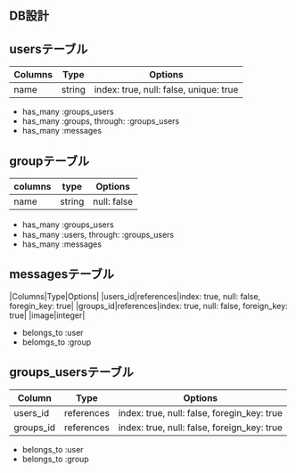 ## DB設計

## usersテーブル

|Columns|Type|Options|
|-------|----|-------|
|name|string|index: true, null: false, unique: true|
- has_many :groups_users
- has_many :groups, through: :groups_users
- has_many :messages

## groupテーブル

|columns|type|Options|
|-------|----|-------|
|name|string|null: false|
- has_many :groups_users　
- has_many :users, through: :groups_users 
- has_many :messages

## messagesテーブル

|Columns|Type|Options|
|users_id|references|index: true, null: false, foregin_key: true|
|groups_id|references|index: true, null: false, foreign_key: true|
|image|integer|
- belongs_to :user
- belomgs_to :group



## groups_usersテーブル
|Column|Type|Options|
|------|----|-------|
|users_id|references|index: true, null: false, foregin_key: true|
|groups_id|references|index: true, null: false, foreign_key: true|
- belongs_to :user
- belongs_to :group

